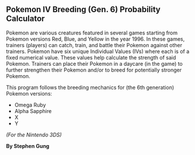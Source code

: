 ## Pokemon IV Breeding (Gen. 6) Probability Calculator

Pokemon are various creatures featured in several games starting from Pokemon versions Red, Blue, and Yellow in the year 1996.
In these games, trainers (players) can catch, train, and battle their Pokemon against other trainers.
Pokemon have six unique Individual Values (IVs) where each is of a fixed numerical value. These values help calculate the strength of said Pokemon.
Trainers can place their Pokemon in a daycare (in the game) to further strengthen their Pokemon and/or to breed for potentially stronger Pokemon.

This program follows the breeding mechanics for (the 6th generation) Pokemon versions:
 * Omega Ruby
 * Alpha Sapphire
 * X
 * Y

_(For the Nintendo 3DS)_

 **By Stephen Gung**
